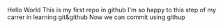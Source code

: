 Hello World This is my first repo in github I'm so happy to this step of my carrer in learning git&github
Now we can commit using githup

